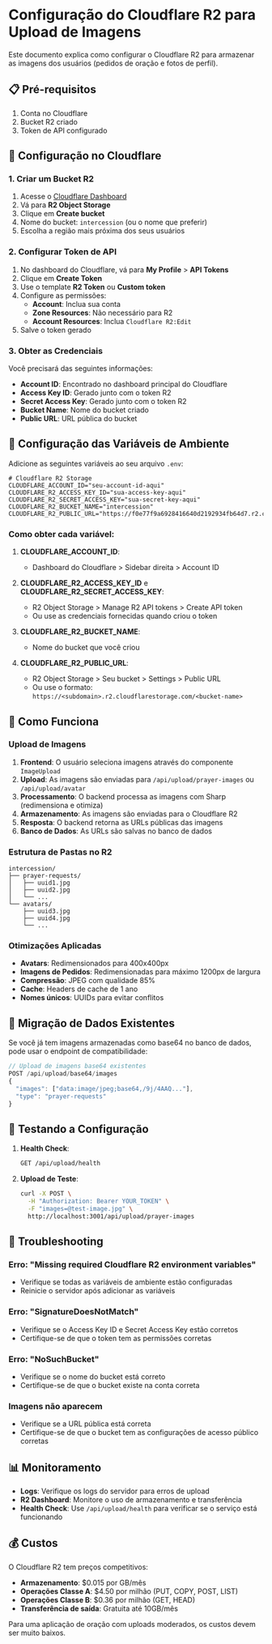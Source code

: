 # Configuração do Cloudflare R2 para Upload de Imagens

Este documento explica como configurar o Cloudflare R2 para armazenar as imagens dos usuários (pedidos de oração e fotos de perfil).

## 📋 Pré-requisitos

1. Conta no Cloudflare
2. Bucket R2 criado
3. Token de API configurado

## 🔧 Configuração no Cloudflare

### 1. Criar um Bucket R2

1. Acesse o [Cloudflare Dashboard](https://dash.cloudflare.com/)
2. Vá para **R2 Object Storage**
3. Clique em **Create bucket**
4. Nome do bucket: `intercession` (ou o nome que preferir)
5. Escolha a região mais próxima dos seus usuários

### 2. Configurar Token de API

1. No dashboard do Cloudflare, vá para **My Profile** > **API Tokens**
2. Clique em **Create Token**
3. Use o template **R2 Token** ou **Custom token**
4. Configure as permissões:
   - **Account**: Inclua sua conta
   - **Zone Resources**: Não necessário para R2
   - **Account Resources**: Inclua `Cloudflare R2:Edit`
5. Salve o token gerado

### 3. Obter as Credenciais

Você precisará das seguintes informações:

- **Account ID**: Encontrado no dashboard principal do Cloudflare
- **Access Key ID**: Gerado junto com o token R2
- **Secret Access Key**: Gerado junto com o token R2
- **Bucket Name**: Nome do bucket criado
- **Public URL**: URL pública do bucket

## 🔐 Configuração das Variáveis de Ambiente

Adicione as seguintes variáveis ao seu arquivo `.env`:

```env
# Cloudflare R2 Storage
CLOUDFLARE_ACCOUNT_ID="seu-account-id-aqui"
CLOUDFLARE_R2_ACCESS_KEY_ID="sua-access-key-aqui"
CLOUDFLARE_R2_SECRET_ACCESS_KEY="sua-secret-key-aqui"
CLOUDFLARE_R2_BUCKET_NAME="intercession"
CLOUDFLARE_R2_PUBLIC_URL="https://f0e77f9a6928416640d2192934fb64d7.r2.cloudflarestorage.com/intercession"
```

### Como obter cada variável:

1. **CLOUDFLARE_ACCOUNT_ID**: 
   - Dashboard do Cloudflare > Sidebar direita > Account ID

2. **CLOUDFLARE_R2_ACCESS_KEY_ID** e **CLOUDFLARE_R2_SECRET_ACCESS_KEY**:
   - R2 Object Storage > Manage R2 API tokens > Create API token
   - Ou use as credenciais fornecidas quando criou o token

3. **CLOUDFLARE_R2_BUCKET_NAME**:
   - Nome do bucket que você criou

4. **CLOUDFLARE_R2_PUBLIC_URL**:
   - R2 Object Storage > Seu bucket > Settings > Public URL
   - Ou use o formato: `https://<subdomain>.r2.cloudflarestorage.com/<bucket-name>`

## 🚀 Como Funciona

### Upload de Imagens

1. **Frontend**: O usuário seleciona imagens através do componente `ImageUpload`
2. **Upload**: As imagens são enviadas para `/api/upload/prayer-images` ou `/api/upload/avatar`
3. **Processamento**: O backend processa as imagens com Sharp (redimensiona e otimiza)
4. **Armazenamento**: As imagens são enviadas para o Cloudflare R2
5. **Resposta**: O backend retorna as URLs públicas das imagens
6. **Banco de Dados**: As URLs são salvas no banco de dados

### Estrutura de Pastas no R2

```
intercession/
├── prayer-requests/
│   ├── uuid1.jpg
│   ├── uuid2.jpg
│   └── ...
└── avatars/
    ├── uuid3.jpg
    ├── uuid4.jpg
    └── ...
```

### Otimizações Aplicadas

- **Avatars**: Redimensionados para 400x400px
- **Imagens de Pedidos**: Redimensionadas para máximo 1200px de largura
- **Compressão**: JPEG com qualidade 85%
- **Cache**: Headers de cache de 1 ano
- **Nomes únicos**: UUIDs para evitar conflitos

## 🔄 Migração de Dados Existentes

Se você já tem imagens armazenadas como base64 no banco de dados, pode usar o endpoint de compatibilidade:

```javascript
// Upload de imagens base64 existentes
POST /api/upload/base64/images
{
  "images": ["data:image/jpeg;base64,/9j/4AAQ..."],
  "type": "prayer-requests"
}
```

## 🧪 Testando a Configuração

1. **Health Check**: 
   ```bash
   GET /api/upload/health
   ```

2. **Upload de Teste**:
   ```bash
   curl -X POST \
     -H "Authorization: Bearer YOUR_TOKEN" \
     -F "images=@test-image.jpg" \
     http://localhost:3001/api/upload/prayer-images
   ```

## 🔧 Troubleshooting

### Erro: "Missing required Cloudflare R2 environment variables"
- Verifique se todas as variáveis de ambiente estão configuradas
- Reinicie o servidor após adicionar as variáveis

### Erro: "SignatureDoesNotMatch"
- Verifique se o Access Key ID e Secret Access Key estão corretos
- Certifique-se de que o token tem as permissões corretas

### Erro: "NoSuchBucket"
- Verifique se o nome do bucket está correto
- Certifique-se de que o bucket existe na conta correta

### Imagens não aparecem
- Verifique se a URL pública está correta
- Certifique-se de que o bucket tem as configurações de acesso público corretas

## 📊 Monitoramento

- **Logs**: Verifique os logs do servidor para erros de upload
- **R2 Dashboard**: Monitore o uso de armazenamento e transferência
- **Health Check**: Use `/api/upload/health` para verificar se o serviço está funcionando

## 💰 Custos

O Cloudflare R2 tem preços competitivos:
- **Armazenamento**: $0.015 por GB/mês
- **Operações Classe A**: $4.50 por milhão (PUT, COPY, POST, LIST)
- **Operações Classe B**: $0.36 por milhão (GET, HEAD)
- **Transferência de saída**: Gratuita até 10GB/mês

Para uma aplicação de oração com uploads moderados, os custos devem ser muito baixos.
